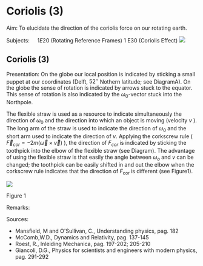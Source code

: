 # Coriolis (3) 

Aim: To elucidate the direction of the coriolis force on our rotating earth.

Subjects: $\quad 1 E 20$ (Rotating Reference Frames) 1 E30 (Coriolis Effect)
![](https://cdn.mathpix.com/cropped/2024_06_24_3550b636578e731a2133g-1.jpg?height=2166&width=1662&top_left_y=432&top_left_x=314)

## Coriolis (3)

Presentation: On the globe our local position is indicated by sticking a small puppet at our coordinates (Delft, $52^{\circ}$ Nothern latitude; see DiagramA). On the globe the sense of rotation is indicated by arrows stuck to the equator. This sense of rotation is also indicated by the $\omega_{0}$-vector stuck into the Northpole.

The flexible straw is used as a resource to indicate simultaneously the direction of $\omega_{0}$ and the direction into which an object is moving (velocity $v$ ). The long arm of the straw is used to indicate the direction of $\omega_{0}$ and the short arm used to indicate the direction of $v$. Applying the corkscrew rule ( $\vec{F}_{c o r}=-2 m(\vec{\omega} \times \vec{v})$ ), the direction of $F_{c o r}$ is indicated by sticking the toothpick into the elbow of the flexible straw (see Diagram). The advantage of using the flexible straw is that easily the angle between $\omega_{o}$ and $v$ can be changed; the toothpick can be easily shifted in and out the elbow when the corkscrew rule indicates that the direction of $F_{\text {cor }}$ is different (see Figure1).

![](https://cdn.mathpix.com/cropped/2024_06_24_3550b636578e731a2133g-2.jpg?height=784&width=1406&top_left_y=871&top_left_x=522)

Figure 1

Remarks:

Sources:

- Mansfield, M and O'Sullivan, C., Understanding physics, pag. 182
- McComb,W.D., Dynamics and Relativity, pag. 137-145
- Roest, R., Inleiding Mechanica, pag. 197-202; 205-210
- Giancoli, D.G., Physics for scientists and engineers with modern physics, pag. 291-292

